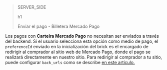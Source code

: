> SERVER_SIDE
>
> h1
>
> Enviar el pago - Billetera Mercado Pago

Los pagos con **Carteira Mercado Pago** no necesitan ser enviados a través del backend. Si el usuario selecciona esta opción como medio de pago, el `preferenceId` enviado en la inicialización del brick es el encargado de redirigir al comprador al sitio web de Mercado Pago, donde el pago se realizará directamente en nuestro sitio. Para redirigir al comprador a tu sitio, puede configurar `back_urls` como se describe [en este artículo.](/developers/es/docs/checkout-bricks/payment-brick/additional-customization/preferences#bookmark_redirigir_al_comprador_a_tu_sitio_web)